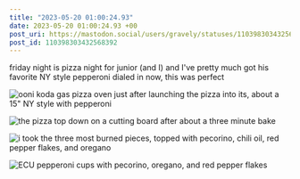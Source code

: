 ```yaml
---
title: "2023-05-20 01:00:24.93"
date: 2023-05-20 01:00:24.93 +00
post_uri: https://mastodon.social/users/gravely/statuses/110398303432568392
post_id: 110398303432568392
---
```

friday night is pizza night for junior (and I) and I've pretty much got his favorite NY style pepperoni dialed in now, this was perfect


![ooni koda gas pizza oven just after launching the pizza into its, about a 15" NY style with pepperoni ](/images/110398302049938238.jpeg)

![the pizza top down on a cutting board after about a three minute bake](/images/110398302264707947.jpeg)

![i took the three most burned pieces, topped with pecorino, chili oil, red pepper flakes, and oregano](/images/110398302598152210.jpeg)

![ECU pepperoni cups with pecorino, oregano, and red pepper flakes](/images/110398302811746502.jpeg)

